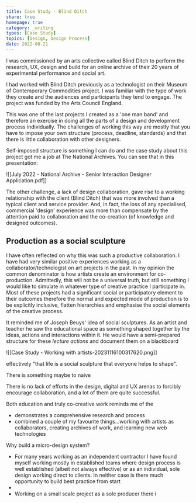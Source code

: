 ```yaml
---
title: Case Study - Blind Ditch
share: true
homepage: true
category: _writing
types: [Case Study]
topics: [Design, Design Process]
date: 2022-08-21
---
```


I was commissioned by an arts collective called Blind Ditch to perform the research, UX, design and build for an online archive of their 20 years of experimental performance and social art.

I had worked with Blind Ditch previously as a technologist on their Museum of Contemporary Commodities project. I was familiar with the type of work they create and the audiences and participants they tend to engage. The project was funded by the Arts Council England.

This was one of the last projects I created as a 'one man band' and therefore an exercise in doing all the parts of a design and development process individually. The challenges of working this way are mostly that you have to impose your own structure (process, deadline, standards) and that there is little collaboration with other designers. 

Self-imposed structure is something I can do and the case study about this project got me a job at The National Archives. You can see that in this presentation:

![[July 2022 - National Archive - Senior Interaction Designer Application.pdf]]

The other challenge, a lack of design collaboration, gave rise to a working relationship with the client (Blind Ditch) that was more involved than a typical client and service provider. And, in fact, the loss of any specialised, commercial 'design' experience was more than compensate by the attention paid to collaboration and the co-creation (of knowledge and designed outcomes). 

## Production as a social sculpture

I have often reflected on why this was such a productive collaboration. I have had very similar positive experiences working as a collaborator/technologist on art projects in the past. In my opinion the common denominator is how artists create an environment for co-production. Admittedly, this will not be a universal truth, but still something I would like to simulate in whatever type of creative practice I participate in. Most of these projects had a significant social or participatory element to their outcomes therefore the normal and expected mode of production is to be explicitly inclusive, flatten hierarchies and emphasise the social elements of the creative process. 

It reminded me of Joseph Beuys' idea of social sculptures. As an artist and teacher he saw the educational space as something shaped together by the ideas, actions and interactions within it. He would have a semi-prepared structure for these *lecture actions* and document them on a blackboard 

![[Case Study - Working with artists-20231116100317620.png]]


effectively "that life is a social sculpture that everyone helps to shape". 

There is something maybe to naive 

There is no lack of efforts in the design, digital and UX arenas to forcibly encourage collaboration, and a lot of them are quite successful. 







Both education and truly co-creative work reminds me of the 



- demonstrates a comprehensive research and process
- combined a couple of my favourite things...working with artists as collaborators, creating archives of work, and learning new web technologies




Why build a micro-design system? 
* For many years working as an independent contractor I have found myself working mostly in established teams where design process is well established (albeit not always effective) or as an individual, sole design working direct to clients. In neither case is there much opportunity to build best practice from start  
* 
* Working on a small scale project as a sole producer there i 